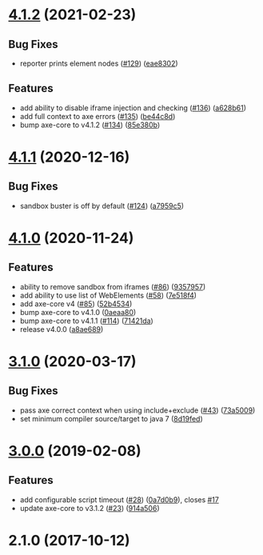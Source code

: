 # [4.1.2](http://dequelabs/axe-core-maven-html/compare/v4.1.1...v4.1.2) (2021-02-23)


## Bug Fixes

* reporter prints element nodes ([#129](http://dequelabs/axe-core-maven-html/issues/129)) ([eae8302](http://dequelabs/axe-core-maven-html/commits/eae830291ee80b8e8fd1d2fa3e9604c68b80476c))


## Features

* add ability to disable iframe injection and checking ([#136](http://dequelabs/axe-core-maven-html/issues/136)) ([a628b61](http://dequelabs/axe-core-maven-html/commits/a628b61f7895549076476f9960a0cae54520dad8))
* add full context to axe errors ([#135](http://dequelabs/axe-core-maven-html/issues/135)) ([be44c8d](http://dequelabs/axe-core-maven-html/commits/be44c8dffd99493b8f49f5470e68325254b61d9b))
* bump axe-core to v4.1.2 ([#134](http://dequelabs/axe-core-maven-html/issues/134)) ([85e380b](http://dequelabs/axe-core-maven-html/commits/85e380b4e84c16a6aa382eb7dbea2e64e9e879f1))



# [4.1.1](http://dequelabs/axe-core-maven-html/compare/v1.0.6...v4.1.1) (2020-12-16)


## Bug Fixes

* sandbox buster is off by default ([#124](http://dequelabs/axe-core-maven-html/issues/124)) ([a7959c5](http://dequelabs/axe-core-maven-html/commits/a7959c5712aefae7fa003a75e956fa5275bc82a3))



# [4.1.0](http://dequelabs/axe-core-maven-html/compare/v4.0.0...v4.1.0) (2020-11-24)


## Features

* ability to remove sandbox from iframes ([#86](http://dequelabs/axe-core-maven-html/issues/86)) ([9357957](http://dequelabs/axe-core-maven-html/commits/9357957a3f1e9bbf338b921e8db35c8041cf43e7))
* add ability to use list of WebElements  ([#58](http://dequelabs/axe-core-maven-html/issues/58)) ([7e518f4](http://dequelabs/axe-core-maven-html/commits/7e518f47f28a7af53fb48543eba18a5b8bbaa2c8))
* add axe-core v4 ([#85](http://dequelabs/axe-core-maven-html/issues/85)) ([52b4534](http://dequelabs/axe-core-maven-html/commits/52b453465c1e2e6ac6974c84c8d83e64be2d575f))
* bump axe-core to v4.1.0 ([0aeaa80](http://dequelabs/axe-core-maven-html/commits/0aeaa80820073c0fdcfe18e06611a9a946689153))
* bump axe-core to v4.1.1 ([#114](http://dequelabs/axe-core-maven-html/issues/114)) ([71421da](http://dequelabs/axe-core-maven-html/commits/71421daf9ff2edd6819c6e9350241c770ec6dbe8))
* release v4.0.0 ([a8ae689](http://dequelabs/axe-core-maven-html/commits/a8ae689cb06971225546ab04501d0360935b63ee))



# [3.1.0](http://dequelabs/axe-core-maven-html/compare/v3.0.0...v3.1.0) (2020-03-17)


## Bug Fixes

* pass axe correct context when using include+exclude ([#43](http://dequelabs/axe-core-maven-html/issues/43)) ([73a5009](http://dequelabs/axe-core-maven-html/commits/73a5009b22afad5243d60db5f0d751de7165519a))
* set minimum compiler source/target to java 7 ([8d19fed](http://dequelabs/axe-core-maven-html/commits/8d19fedb271975b2457a8e27856a44f601b5a110))



# [3.0.0](http://dequelabs/axe-core-maven-html/compare/v2.1.0...v3.0.0) (2019-02-08)


## Features

* add configurable script timeout ([#28](http://dequelabs/axe-core-maven-html/issues/28)) ([0a7d0b9](http://dequelabs/axe-core-maven-html/commits/0a7d0b9ef7520f587536caa543323b5a8e65042c)), closes [#17](http://dequelabs/axe-core-maven-html/issues/17)
* update axe-core to v3.1.2 ([#23](http://dequelabs/axe-core-maven-html/issues/23)) ([914a506](http://dequelabs/axe-core-maven-html/commits/914a50693058c152891202d4fb9a764c8cbcf09b))


# 2.1.0 (2017-10-12)



